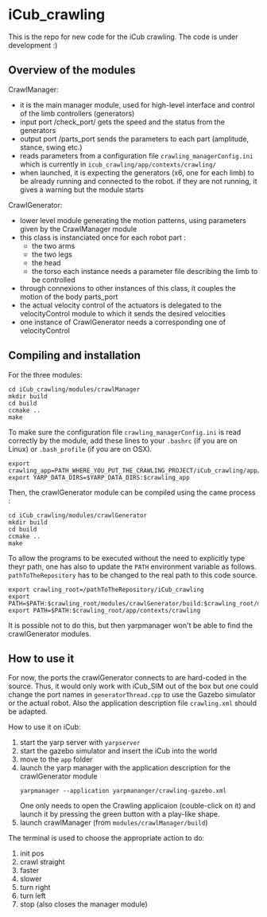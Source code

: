 # iCub_crawling

This is the repo for new code for the iCub crawling. The code is under development :)

## Overview of the modules

CrawlManager:

- it is the main manager module, used for high-level interface and control of the limb controllers (generators)
- input port /check_port/ gets the speed and the status from the generators
- output port /parts_port sends the parameters to each part (amplitude, stance, swing etc.)
- reads parameters from a configuration file `crawling_managerConfig.ini` which is currently in `icub_crawling/app/contexts/crawling/`
- when launched, it is expecting the generators (x6, one for each limb) to be already running and connected to the robot. if they are not running, it gives a warning but the module starts

CrawlGenerator:

- lower level module generating the motion patterns, using parameters given by the CrawlManager module
- this class is instanciated once for each robot part :
    - the two arms
    - the two legs
    - the head
    - the torso
    each instance needs a parameter file describing the limb to be controlled
- through connexions to other instances of this class, it couples the motion of the body parts_port
- the actual velocity control of  the actuators is delegated to the velocityControl module to which it sends the desired velocities
- one instance of CrawlGenerator needs a corresponding one of velocityControl


## Compiling and installation

For the three modules:

~~~shell
cd iCub_crawling/modules/crawlManager
mkdir build
cd build
ccmake ..
make
~~~

To make sure the configuration file `crawling_managerConfig.ini` is read correctly by the module, add these lines to your `.bashrc` (if you are on Linux) or `.bash_profile` (if you are on OSX).

~~~
export crawling_app=PATH_WHERE_YOU_PUT_THE_CRAWLING_PROJECT/iCub_crawling/app/
export YARP_DATA_DIRS=$YARP_DATA_DIRS:$crawling_app
~~~

Then, the crawlGenerator module can be compiled using the came process :

~~~shell
cd iCub_crawling/modules/crawlGenerator
mkdir build
cd build
ccmake ..
make
~~~

To allow the programs to be executed without the need to explicitly type theyr path, one has also to update the `PATH` environment variable as follows. `pathToTheRepository` has to be changed to the real path to this code source.

~~~shell
export crawling_root=/pathToTheRepository/iCub_crawling
export PATH=$PATH:$crawling_root/modules/crawlGenerator/build:$crawling_root/modules/crawlManager/build
export PATH=$PATH:$crawling_root/app/contexts/crawling
~~~

It is possible not to do this, but then yarpmanager won't be able to find the crawlGenerator modules.


## How to use it

For now, the ports the crawlGenerator connects to are hard-coded in the source. Thus, it would only work with iCub_SIM out of the box but one could change the port names in `generatorThread.cpp` to use the Gazebo simulator or the actual robot. Also the application description file `crawling.xml` should be adapted.

How to use it on iCub:

1. start the yarp server with `yarpserver`
2. start the gazebo simulator and insert the iCub into the world
3. move to the `app` folder
4. launch the yarp manager with the application description for the crawlGenerator module
    ~~~
    yarpmanager --application yarpmananger/crawling-gazebo.xml
    ~~~
    One only needs to open the Crawling applicaion (couble-click on it) and launch it by pressing the green button with a play-like shape.
5. launch crawlManager (from `modules/crawlManager/build`)

The terminal is used to choose the appropriate action to do:

1. init pos
2. crawl straight
3. faster
4. slower
5. turn right
6. turn left
9. stop (also closes the manager module)